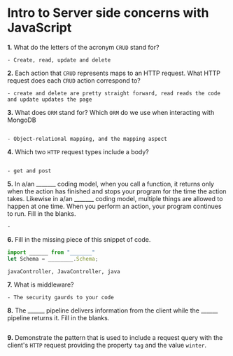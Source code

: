 # Intro to Server side concerns with JavaScript

**1.** What do the letters of the acronym `CRUD` stand for?
<!-- enter you answer in the space below -->
```
- Create, read, update and delete

```
**2.** Each action that `CRUD` represents maps to an HTTP request. What HTTP request does each `CRUD` action correspond to?
<!-- enter you answer in the space below -->
```
- create and delete are pretty straight forward, read reads the code and update updates the page

```
**3.** What does `ORM` stand for? Which `ORM` do we use when interacting with MongoDB
<!-- enter you answer in the space below -->
```

- Object-relational mapping, and the mapping aspect

```
**4.** Which two `HTTP` request types include a body?
<!-- enter you answer in the space below -->
```

- get and post

```
**5.** In a/an _______ coding model, when you call a function, it returns only when the action has finished and stops your program for the time the action takes. Likewise in a/an _______ coding model, multiple things are allowed to happen at one time. When you perform an action, your program continues to run.  Fill in the blanks.
<!-- enter you answer in the space below -->
```
-
```

**6.** Fill in the missing piece of this snippet of code.
```js
import ______ from "_______"
let Schema = ________.Schema;
```
<!-- enter you answer in the space below -->
```
javaController, JavaController, java

```
**7.** What is middleware?
<!-- enter you answer in the space below -->
```
- The security gaurds to your code

```
**8.** The ______ pipeline delivers information from the client while the ______ pipeline returns it. Fill in the blanks. 
<!-- enter you answer in the space below -->
```

```
**9.** 
Demonstrate the pattern that is used to include a request query with the client's `HTTP` request providing the property `tag` and the value `winter`.
<!-- enter you answer in the space below -->
```

```